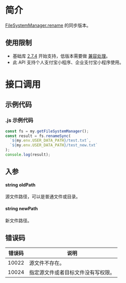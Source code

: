 
# 简介
[FileSystemManager.rename](https://opendocs.alipay.com/mini/api/0229pw) 的同步版本。

## 使用限制

- 基础库 [2.7.4](https://opendocs.alipay.com/mini/framework/lib-upgrade-v2) 开始支持，低版本需要做 [兼容处理](https://docs.alipay.com/mini/framework/compatibility)。
- 此 API 支持个人支付宝小程序、企业支付宝小程序使用。

# 接口调用

## 示例代码

### .js 示例代码
```javascript
const fs = my.getFileSystemManager();
const result = fs.renameSync(
  `${my.env.USER_DATA_PATH}/test.txt`,
  `${my.env.USER_DATA_PATH}/test_new.txt`
);
console.log(result);
```

## 入参

#### string oldPath
源文件路径，可以是普通文件或目录。

#### string newPath
新文件路径。

## 错误码
| **错误码** | **说明** |
| --- | --- |
| 10022 | 源文件不存在。 |
| 10024 | 指定源文件或者目标文件没有写权限。 |

